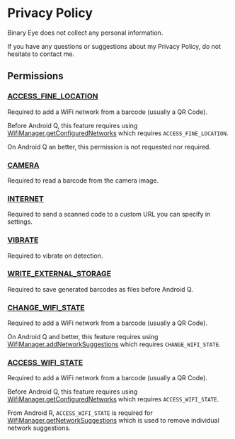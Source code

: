 # Privacy Policy

Binary Eye does not collect any personal information.

If you have any questions or suggestions about my Privacy Policy, do not
hesitate to contact me.

## Permissions

### [ACCESS_FINE_LOCATION][ACCESS_FINE_LOCATION]

Required to add a WiFi network from a barcode (usually a QR Code).

Before Android Q, this feature requires using
[WifiManager.getConfiguredNetworks][getConfiguredNetworks]
which requires `ACCESS_FINE_LOCATION`.

On Android Q an better, this permission is not requested nor required.

### [CAMERA][CAMERA]

Required to read a barcode from the camera image.

### [INTERNET][INTERNET]

Required to send a scanned code to a custom URL you can specify in settings.

### [VIBRATE][VIBRATE]

Required to vibrate on detection.

### [WRITE_EXTERNAL_STORAGE][WRITE_EXTERNAL_STORAGE]

Required to save generated barcodes as files before Android Q.

### [CHANGE_WIFI_STATE][CHANGE_WIFI_STATE]

Required to add a WiFi network from a barcode (usually a QR Code).

On Android Q and better, this feature requires using
[WifiManager.addNetworkSuggestions][addNetworkSuggestions]
which requires `CHANGE_WIFI_STATE`.

### [ACCESS_WIFI_STATE][ACCESS_FINE_LOCATION]

Required to add a WiFi network from a barcode (usually a QR Code).

Before Android Q, this feature requires using
[WifiManager.getConfiguredNetworks][getConfiguredNetworks]
which requires `ACCESS_WIFI_STATE`.

From Android R, `ACCESS_WIFI_STATE` is required for
[WifiManager.getNetworkSuggestions][getNetworkSuggestions]
which is used to remove individual network suggestions.

[ACCESS_FINE_LOCATION]: https://developer.android.com/reference/android/Manifest.permission#ACCESS_FINE_LOCATION
[CAMERA]: https://developer.android.com/reference/android/Manifest.permission#CAMERA
[INTERNET]: https://developer.android.com/reference/android/Manifest.permission#INTERNET
[VIBRATE]: https://developer.android.com/reference/android/Manifest.permission#VIBRATE
[WRITE_EXTERNAL_STORAGE]: https://developer.android.com/reference/android/Manifest.permission#WRITE_EXTERNAL_STORAGE
[CHANGE_WIFI_STATE]: https://developer.android.com/reference/android/Manifest.permission#CHANGE_WIFI_STATE
[ACCESS_WIFI_STATE]: https://developer.android.com/reference/android/Manifest.permission#ACCESS_FINE_LOCATION
[getConfiguredNetworks]: https://developer.android.com/reference/android/net/wifi/WifiManager#getConfiguredNetworks()
[addNetworkSuggestions]: https://developer.android.com/reference/android/net/wifi/WifiManager#addNetworkSuggestions(java.util.List%3Candroid.net.wifi.WifiNetworkSuggestion%3E)
[getNetworkSuggestions]: https://developer.android.com/reference/android/net/wifi/WifiManager#getNetworkSuggestions()
